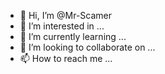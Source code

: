 - 👋 Hi, I’m @Mr-Scamer
- 👀 I’m interested in ...
- 🌱 I’m currently learning ...
- 💞️ I’m looking to collaborate on ...
- 📫 How to reach me ...

<!---
Mr-Scamer/Mr-Scamer is a ✨ special ✨ repository because its `README.md` (this file) appears on your GitHub profile.
You can click the Preview link to take a look at your changes.
--->
